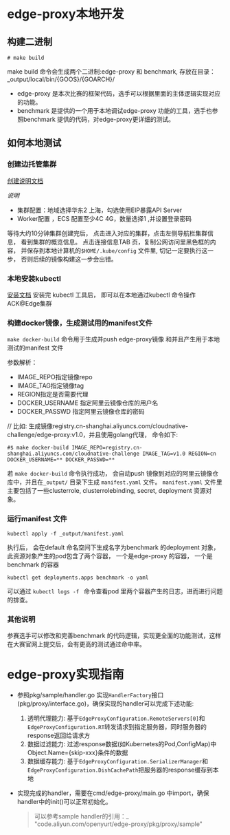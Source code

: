 # edge-proxy本地开发

## 构建二进制
```
# make build
```
make build 命令会生成两个二进制:edge-proxy 和 benchmark, 存放在目录：_output/local/bin/{GOOS}/{GOARCH}/

* edge-proxy 是本次比赛的框架代码，选手可以根据里面的主体逻辑实现对应的功能。
*  benchmark 是提供的一个用于本地调试edge-proxy 功能的工具，选手也参照benchmark 提供的代码，对edge-proxy更详细的测试。

## 如何本地测试

### 创建边托管集群

[创建说明文档](https://help.aliyun.com/document_detail/124723.html)

*说明* 
* 集群配置：地域选择华东2 上海，勾选使用EIP暴露API Server
* Worker配置 ，ECS 配置至少4C 4G，数量选择1 ,并设置登录密码

等待大约10分钟集群创建完后， 点击进入对应的集群，点击左侧导航栏集群信息， 看到集群的概览信息。
点击连接信息TAB 页，复制公网访问里黑色框的内容， 并保存到本地计算机的`$HOME/.kube/config` 文件里, 切记一定要执行这一步， 否则后续的镜像构建这一步会出错。

### 本地安装kubectl 

[安装文档](https://kubernetes.feisky.xyz/setup/kubectl)
安装完  kubectl  工具后， 即可以在本地通过kubectl 命令操作ACK@Edge集群 

### 构建docker镜像，生成测试用的manifest文件

`make docker-build` 命令用于生成并push edge-proxy镜像 和并且产生用于本地测试的manifest 文件

参数解析：

*  IMAGE_REPO指定镜像repo
*  IMAGE_TAG指定镜像tag
*  REGION指定是否需要代理
*  DOCKER_USERNAME 指定阿里云镜像仓库的用户名
*  DOCKER_PASSWD 指定阿里云镜像仓库的密码

// 比如: 生成镜像registry.cn-shanghai.aliyuncs.com/cloudnative-challenge/edge-proxy:v1.0，并且使用golang代理， 命令如下:

```
#$ make docker-build IMAGE_REPO=registry.cn-shanghai.aliyuncs.com/cloudnative-challenge IMAGE_TAG=v1.0 REGION=cn DOCKER_USERNAME=** DOCKER_PASSWD=**
```

若 `make docker-build` 命令执行成功， 会自动push 镜像到对应的阿里云镜像仓库中，并且在`_output/` 目录下生成 `manifest.yaml` 文件。
`manifest.yaml` 文件里主要包括了一些clusterrole, clusterrolebinding, secret, deployment 资源对象。

### 运行manifest 文件

`kubectl apply -f _output/manifest.yaml`

执行后， 会在default 命名空间下生成名字为benchmark 的deployment 对象， 此资源对象产生的pod包含了两个容器， 一个是edge-proxy 的容器， 一个是benchmark 的容器

`kubectl get deployments.apps benchmark -o yaml`

可以通过 `kubectl logs -f ` 命令查看pod 里两个容器产生的日志，进而进行问题的排查。


### 其他说明

参赛选手可以修改和完善benchmark 的代码逻辑，实现更全面的功能测试，这样在大赛官网上提交后，会有更高的测试通过命中率。


# edge-proxy实现指南

- 参照pkg/sample/handler.go 实现`HandlerFactory`接口(pkg/proxy/interface.go)，确保实现的handler可以完成下述功能:
  1. 透明代理能力: 基于`EdgeProxyConfiguration.RemoteServers[0]`和`EdgeProxyConfiguration.RT`转发请求到指定服务器，同时服务器的response返回给请求方
  2. 数据过滤能力: 过滤response数据(如Kubernetes的Pod,ConfigMap)中Object.Name={skip-xxx}条件的数据
  3. 数据缓存能力: 基于`EdgeProxyConfiguration.SerializerManager`和`EdgeProxyConfiguration.DishCachePath`把服务器的response缓存到本地

- 实现完成的handler，需要在cmd/edge-proxy/main.go 中import，确保handler中的init()可以正常初始化。
  > 可以参考sample handler的引用：_ "code.aliyun.com/openyurt/edge-proxy/pkg/proxy/sample"
